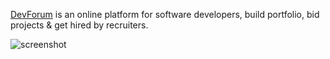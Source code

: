 [DevForum](https://devforum.netlify.app) is an online platform for software developers, build portfolio, bid projects & get hired by recruiters.

<img alt='screenshot' src='https://mir-s3-cdn-cf.behance.net/project_modules/1400/4186cb121098563.60bf274acd7eb.png' />

